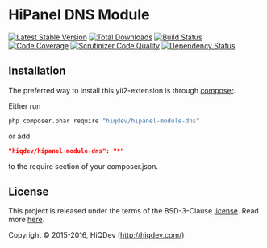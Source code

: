 HiPanel DNS Module
==================

[![Latest Stable Version](https://poser.pugx.org/hiqdev/hipanel-module-dns/v/stable)](https://packagist.org/packages/hiqdev/hipanel-module-dns)
[![Total Downloads](https://poser.pugx.org/hiqdev/hipanel-module-dns/downloads)](https://packagist.org/packages/hiqdev/hipanel-module-dns)
[![Build Status](https://img.shields.io/travis/hiqdev/hipanel-module-dns.svg)](https://travis-ci.org/hiqdev/hipanel-module-dns)
[![Code Coverage](https://scrutinizer-ci.com/g/hiqdev/hipanel-module-dns/badges/coverage.png?b=master)](https://scrutinizer-ci.com/g/hiqdev/hipanel-module-dns/?branch=master)
[![Scrutinizer Code Quality](https://scrutinizer-ci.com/g/hiqdev/hipanel-module-dns/badges/quality-score.png?b=master)](https://scrutinizer-ci.com/g/hiqdev/hipanel-module-dns/?branch=master)
[![Dependency Status](https://www.versioneye.com/php/hiqdev:hipanel-module-dns/dev-master/badge.svg)](https://www.versioneye.com/php/hiqdev:hipanel-module-dns/dev-master)

## Installation

The preferred way to install this yii2-extension is through [composer](http://getcomposer.org/download/).

Either run

```sh
php composer.phar require "hiqdev/hipanel-module-dns"
```

or add

```json
"hiqdev/hipanel-module-dns": "*"
```

to the require section of your composer.json.

## License

This project is released under the terms of the BSD-3-Clause [license](LICENSE).
Read more [here](http://choosealicense.com/licenses/bsd-3-clause).

Copyright © 2015-2016, HiQDev (http://hiqdev.com/)
